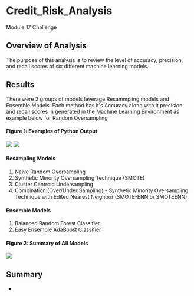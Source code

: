 # Credit_Risk_Analysis
Module 17 Challenge

## Overview of Analysis
The purpose of this analysis is to review the level of accuracy, precision, and recall scores of six different machine learning models. 

## Results
There were 2 groups of models leverage Resammpling models and Ensemble Models. Each method has it's Accuracy along with it precision and recall scores in generated in the Machine Learning Environment as example below for Random Oversampling
#### Figure 1: Examples of Python Output
![](https://github.com/NortonAAA/Credit_Risk_Analysis/main/blob/images/accuracy_score_example.png)
![](https://github.com/NortonAAA/Credit_Risk_Analysis/main/blob/images/imbalanced_summary_example.png)
#### Resampling Models
1. Naive Random Oversampling
2. Synthetic Minority Oversampling Technique (SMOTE)
3. Cluster Centroid Undersampling
4. Combination (Over/Under Sampling) - Synthetic Minority Oversampling Technique with Edited Nearest Neighbor (SMOTE-ENN or SMOTEENN)

#### Ensemble Models
1. Balanced Random Forest Classifier
2. Easy Ensemble AdaBoost Classifier

#### Figure 2: Summary of All Models
![](https://github/com/NortonAAA/Credit_Risk_Analysis/main/blob/images/imbalanced_summary_example.png)

## Summary





- 